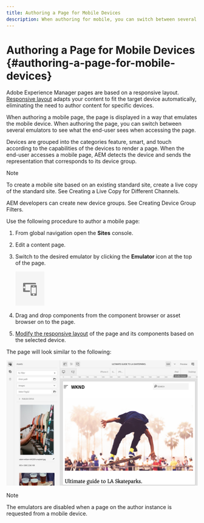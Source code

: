 ```yaml
---
title: Authoring a Page for Mobile Devices
description: When authoring for mobile, you can switch between several emulators to see what the end-user sees
---
```


# Authoring a Page for Mobile Devices {#authoring-a-page-for-mobile-devices}

Adobe Experience Manager pages are based on a responsive layout. [Responsive layout](/help/sites-cloud/authoring/features/responsive-layout.md) adapts your content to fit the target device automatically, eliminating the need to author content for specific devices.

When authoring a mobile page, the page is displayed in a way that emulates the mobile device. When authoring the page, you can switch between several emulators to see what the end-user sees when accessing the page.

Devices are grouped into the categories feature, smart, and touch according to the capabilities of the devices to render a page. When the end-user accesses a mobile page, AEM detects the device and sends the representation that corresponds to its device group.

>[!NOTE]
>
>To create a mobile site based on an existing standard site, create a live copy of the standard site. See Creating a Live Copy for Different Channels.
>
>AEM developers can create new device groups. See Creating Device Group Filters.

<!--
>To create a mobile site based on an existing standard site, create a live copy of the standard site. (See [Creating a Live Copy for Different Channels](/help/sites-administering/msm-livecopy.md).)
>
>AEM developers can create new device groups. (See [Creating Device Group Filters](/help/sites-developing/groupfilters.md).)
-->

Use the following procedure to author a mobile page:

1. From global navigation open the **Sites** console.
1. Edit a content page.
1. Switch to the desired emulator by clicking the **Emulator** icon at the top of the page.

   ![Emulator icon](/help/sites-cloud/authoring/assets/emulator.png)

1. Drag and drop components from the component browser or asset browser on to the page.
1. [Modify the responsive layout](/help/sites-cloud/authoring/features/responsive-layout.md) of the page and its components based on the selected device.

The page will look similar to the following:

![Mobile example](/help/sites-cloud/authoring/assets/mobile.png)

>[!NOTE]
>
>The emulators are disabled when a page on the author instance is requested from a mobile device.
